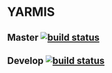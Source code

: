 # YARMIS

## **Master** [![build status](https://gitlab.com/ci/projects/18055/status.png?ref=master)](https://gitlab.com/ci/projects/18055?ref=master)

## **Develop** [![build status](https://gitlab.com/ci/projects/18055/status.png?ref=develop)](https://gitlab.com/ci/projects/18055?ref=develop)